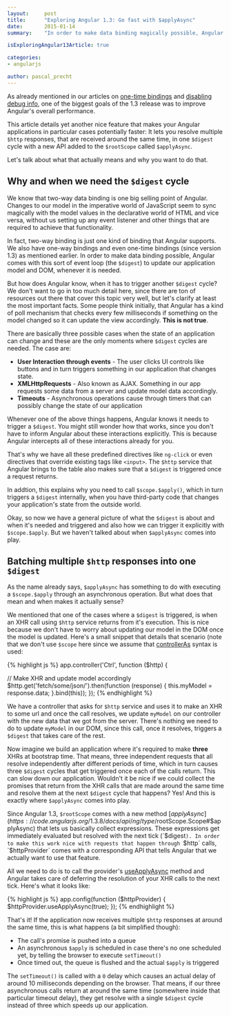 ```yaml
---
layout:     post
title:      "Exploring Angular 1.3: Go fast with $applyAsync"
date:       2015-01-14
summary:    "In order to make data binding magically possible, Angular comes with something called $digest cycle. This cycle is kicked whenever a user interaction happens that Angular is aware of, or other asynchronous operations like XHR calls and timeouts return from their execution. Angular 1.3 comes with a nice little feature to share a running $digest cycle across multiple XHR calls. This articles details how to do that and how to gain a nice performance boost."

isExploringAngular13Article: true

categories: 
- angularjs

author: pascal_precht
---
```


As already mentioned in our articles on [one-time bindings](http://blog.thoughtram.io/angularjs/2014/10/14/exploring-angular-1.3-one-time-bindings.html) and [disabling debug info](http://blog.thoughtram.io/angularjs/2014/12/22/exploring-angular-1.3-disabling-debug-info.html), one of the biggest goals of the 1.3 release was to improve Angular's overall performance. 

This article details yet another nice feature that makes your Angular applications in particular cases potentially faster: It lets you resolve multiple `$http` responses, that are received around the same time, in one `$digest` cycle with a new API added to the `$rootScope` called `$applyAsync`.

Let's talk about what that actually means and why you want to do that.

## Why and when we need the `$digest` cycle

We know that two-way data binding is one big selling point of Angular. Changes to our model in the imperative world of JavaScript seem to sync magically with the model values in the declarative world of HTML and vice versa, without us setting up any event listener and other things that are required to achieve that functionality.

In fact, two-way binding is just one kind of binding that Angular supports. We also have one-way bindings and even one-time bindings (since version 1.3) as mentioned earlier. In order to make data binding possible, Angular comes with this sort of event loop (the `$digest`) to update our application model and DOM, whenever it is needed.

But how does Angular know, when it has to trigger another `$digest` cycle? We don't want to go in too much detail here, since there are ton of resources out there that cover this topic very well, but let's clarify at least the most important facts. Some people think initially, that Angular has a kind of poll mechanism that checks every few milliseconds if something on the model changed so it can update the view accordingly. **This is not true**.

There are basically three possible cases when the state of an application can change and these are the only moments where `$digest` cycles are needed. The case are:

- **User Interaction through events** - The user clicks UI controls like buttons and in turn triggers something in our application that changes state.
- **XMLHttpRequests** - Also known as AJAX. Something in our app requests some data from a server and update model data accordingly.
- **Timeouts** - Asynchronous operations cause through timers that can possibly change the state of our application

Whenever one of the above things happens, Angular knows it needs to trigger a `$digest`. You might still wonder how that works, since you don't have to inform Angular about these interactions explicitly. This is because Angular intercepts all of these interactions already for you. 

That's why we have all these predefined directives like `ng-click` or even directives that override existing tags like `<input>`. The `$http` service that Angular brings to the table also makes sure that a `$digest` is triggered once a request returns. 

In addtion, this explains why you need to call `$scope.$apply()`, which in turn triggers a `$digest` internally, when you have third-party code that changes your application's state from the outside world.

Okay, so now we have a general picture of what the `$digest` is about and when it's needed and triggered and also how we can trigger it explicitly with `$scope.$apply`. But we haven't talked about when `$applyAsync` comes into play.

## Batching multiple `$http` responses into one `$digest`

As the name already says, `$applyAsync` has something to do with executing a `$scope.$apply` through an asynchronous operation. But what does that mean and when makes it actually sense?

We mentioned that one of the cases where a `$digest` is triggered, is when an XHR call using `$http` service returns from it's execution. This is nice because we don't have to worry about updating our model in the DOM once the model is updated. Here's a small snippet that details that scenario (note that we don't use `$scope` here since we assume that [controllerAs](http://blog.thoughtram.io/angularjs/2015/01/02/exploring-angular-1.3-bindToController.html) syntax is used:

{% highlight js %}
app.controller('Ctrl', function ($http) {
  
  // Make XHR and update model accordingly
  $http.get('fetch/some/json/').then(function (response) {
    this.myModel = response.data;
  }.bind(this));
});
{% endhighlight %}

We have a controller that asks for `$http` service and uses it to make an XHR to some url and once the call resolves, we update `myModel` on our controller with the new data that we got from the server. There's nothing we need to do to update `myModel` in our DOM, since this call, once it resolves, triggers a `$digest` that takes care of the rest.

Now imagine we build an application where it's required to make **three** XHRs at bootstrap time. That means, three independent requests that all resolve independently after different periods of time, which in turn causes three `$digest` cycles that get triggered once each of the calls return. This can slow down our application. Wouldn't it be nice if we could collect the promises that return from the XHR calls that are made around the same time and resolve them at the next `$digest` cycle that happens? Yes! And this is exactly where `$applyAsync` comes into play.

Since Angular 1.3, `$rootScope` comes with a new method [$applyAsync](https://code.angularjs.org/1.3.8/docs/api/ng/type/$rootScope.Scope#$applyAsync) that lets us basically collect expressions. These expressions get immediately evaluated but resolved with the next tick (`$digest`). In order to make this work nice with requests that happen through `$http` calls, `$httpProvider` comes with a corresponding API that tells Angular that we actually want to use that feature.

All we need to do is to call the provider's [useApplyAsync](https://code.angularjs.org/1.3.8/docs/api/ng/provider/$httpProvider#useApplyAsync) method and Angular takes care of deferring the resolution of your XHR calls to the next tick. Here's what it looks like:

{% highlight js %}
app.config(function ($httpProvider) {
  $httpProvider.useApplyAsync(true);
});
{% endhighlight %}

That's it! If the application now receives multiple `$http` responses at around the same time, this is what happens (a bit simplified though):

- The call's promise is pushed into a queue
- An asynchronous `$apply` is scheduled in case there's no one scheduled yet, by telling the browser to execute `setTimeout()`
- Once timed out, the queue is flushed and the actual `$apply` is triggered

The `setTimeout()` is called with a `0` delay which causes an actual delay of around 10 milliseconds depending on the browser. That means, if our three asynchronous calls return at around the same time (somewhere inside that particular timeout delay), they get resolve with a single `$digest` cycle instead of three which speeds up our application.

